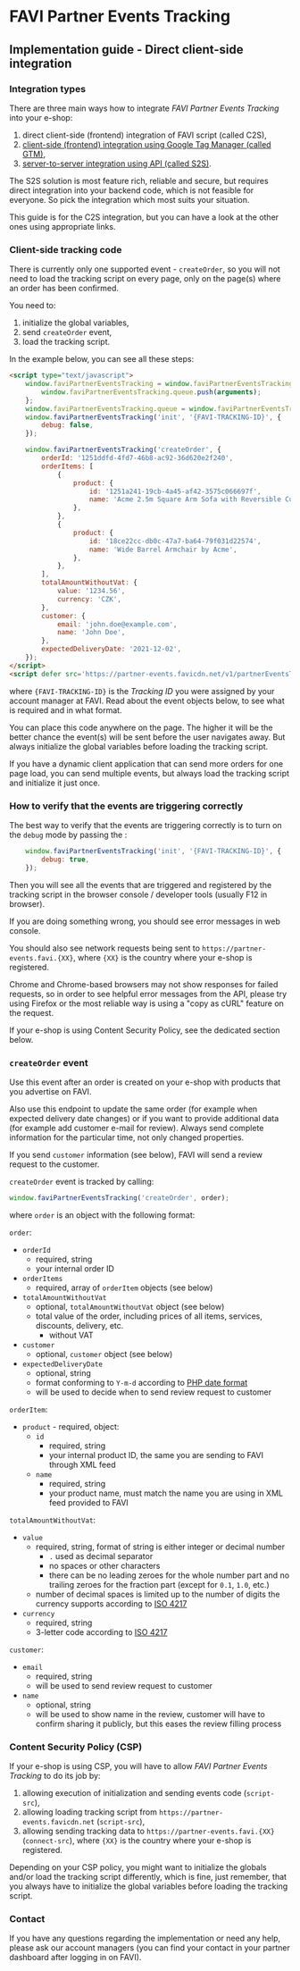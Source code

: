 # FAVI Partner Events Tracking

## Implementation guide - Direct client-side integration

### Integration types

There are three main ways how to integrate *FAVI Partner Events Tracking* into your e-shop:

1. direct client-side (frontend) integration of FAVI script (called C2S),
2. [client-side (frontend) integration using Google Tag Manager (called GTM)](client-gtm.md),
3. [server-to-server integration using API (called S2S)](server-to-server.md).

The S2S solution is most feature rich, reliable and secure, but requires direct integration into your backend code, which is not feasible for everyone. So pick the integration which most suits your situation.

This guide is for the C2S integration, but you can have a look at the other ones using appropriate links.

### Client-side tracking code

There is currently only one supported event - `createOrder`, so you will not need to load the tracking script on every page, only on the page(s) where an order has been confirmed.

You need to:

1. initialize the global variables,
2. send `createOrder` event,
3. load the tracking script.

In the example below, you can see all these steps:

```html
<script type="text/javascript">
    window.faviPartnerEventsTracking = window.faviPartnerEventsTracking || function() {
        window.faviPartnerEventsTracking.queue.push(arguments);
    };
    window.faviPartnerEventsTracking.queue = window.faviPartnerEventsTracking.queue || [];
    window.faviPartnerEventsTracking('init', '{FAVI-TRACKING-ID}', {
        debug: false,
    });

    window.faviPartnerEventsTracking('createOrder', {
        orderId: '1251ddfd-4fd7-46b8-ac92-36d620e2f240',
        orderItems: [
            {
                product: {
                    id: '1251a241-19cb-4a45-af42-3575c066697f',
                    name: 'Acme 2.5m Square Arm Sofa with Reversible Cushions',
                },
            },
            {
                product: {
                    id: '18ce22cc-db0c-47a7-ba64-79f031d22574',
                    name: 'Wide Barrel Armchair by Acme',
                },
            },
        ],
        totalAmountWithoutVat: {
            value: '1234.56',
            currency: 'CZK',
        },
        customer: {
            email: 'john.doe@example.com',
            name: 'John Doe',
        },
        expectedDeliveryDate: '2021-12-02',
    });
</script>
<script defer src='https://partner-events.favicdn.net/v1/partnerEventsTracking.js' type="text/javascript"></script>
```

where `{FAVI-TRACKING-ID}` is the *Tracking ID* you were assigned by your account manager at FAVI. Read about the event objects below, to see what is required and in what format.

You can place this code anywhere on the page. The higher it will be the better chance the event(s) will be sent before the user navigates away. But always initialize the global variables before loading the tracking script.

If you have a dynamic client application that can send more orders for one page load, you can send multiple events, but always load the tracking script and initialize it just once.

### How to verify that the events are triggering correctly

The best way to verify that the events are triggering correctly is to turn on the `debug` mode by passing the :

```js
    window.faviPartnerEventsTracking('init', '{FAVI-TRACKING-ID}', {
        debug: true,
    });
```

Then you will see all the events that are triggered and registered by the tracking script in the browser console / developer tools (usually F12 in browser).

If you are doing something wrong, you should see error messages in web console.

You should also see network requests being sent to `https://partner-events.favi.{XX}`, where `{XX}` is the country where your e-shop is registered.

Chrome and Chrome-based browsers may not show responses for failed requests, so in order to see helpful error messages from the API, please try using Firefox or the most reliable way is using a "copy as cURL" feature on the request.

If your e-shop is using Content Security Policy, see the dedicated section below.

### `createOrder` event

Use this event after an order is created on your e-shop with products that you advertise on FAVI.

Also use this endpoint to update the same order (for example when expected delivery date changes) or if you want to provide additional data (for example add customer e-mail for review). Always send complete information for the particular time, not only changed properties.

If you send `customer` information (see below), FAVI will send a review request to the customer.

`createOrder` event is tracked by calling:

```js
window.faviPartnerEventsTracking('createOrder', order);
```

where `order` is an object with the following format:

`order`:

* `orderId`
  * required, string
  * your internal order ID
* `orderItems`
  * required, array of `orderItem` objects (see below)
* `totalAmountWithoutVat`
  * optional, `totalAmountWithoutVat` object (see below)
  * total value of the order, including prices of all items, services, discounts, delivery, etc.
    * without VAT
* `customer`
  * optional, `customer` object (see below)
* `expectedDeliveryDate`
  * optional, string
  * format conforming to `Y-m-d` according to [PHP date format](https://www.php.net/manual/en/datetime.format.php#refsect1-datetime.format-parameters)
  * will be used to decide when to send review request to customer

`orderItem`:

* `product` - required, object:
  * `id`
    * required, string
    * your internal product ID, the same you are sending to FAVI through XML feed
  * `name`
    * required, string
    * your product name, must match the name you are using in XML feed provided to FAVI

`totalAmountWithoutVat`:
  * `value`
    * required, string, format of string is either integer or decimal number
      * `.` used as decimal separator
      * no spaces or other characters
      * there can be no leading zeroes for the whole number part and no trailing zeroes for the fraction part (except for `0.1`, `1.0`, etc.)
    * number of decimal spaces is limited up to the number of digits the currency supports according to [ISO 4217](https://en.wikipedia.org/wiki/ISO_4217)
  * `currency`
    * required, string
    * 3-letter code according to [ISO 4217](https://en.wikipedia.org/wiki/ISO_4217)

`customer`:

* `email`
  * required, string
  * will be used to send review request to customer
* `name`
  * optional, string
  * will be used to show name in the review, customer will have to confirm sharing it publicly, but this eases the review filling process

### Content Security Policy (CSP)

If your e-shop is using CSP, you will have to allow *FAVI Partner Events Tracking* to do its job by:

1. allowing execution of initialization and sending events code (`script-src`),
2. allowing loading tracking script from `https://partner-events.favicdn.net` (`script-src`),
3. allowing sending tracking data to `https://partner-events.favi.{XX}` (`connect-src`), where `{XX}` is the country where your e-shop is registered.

Depending on your CSP policy, you might want to initialize the globals and/or load the tracking script differently, which is fine, just remember, that you always have to initialize the global variables before loading the tracking script.

### Contact

If you have any questions regarding the implementation or need any help, please ask our account managers (you can find your contact in your partner dashboard after logging in on FAVI).
